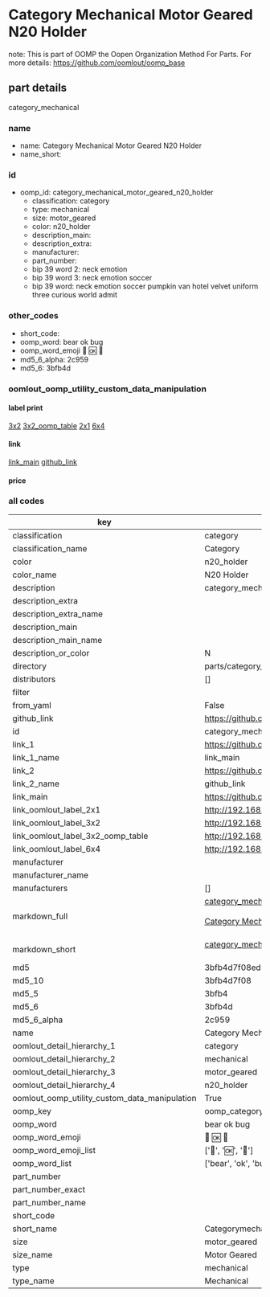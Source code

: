 # Category Mechanical Motor Geared N20 Holder  

note: This is part of OOMP the Oopen Organization Method For Parts. For more details: https://github.com/oomlout/oomp_base

##  part details



category_mechanical

### name
* name: Category Mechanical Motor Geared N20 Holder
* name_short: 
### id
* oomp_id: category_mechanical_motor_geared_n20_holder
  * classification: category
  * type: mechanical
  * size: motor_geared
  * color: n20_holder
  * description_main: 
  * description_extra: 
  * manufacturer: 
  * part_number: 
  * bip 39 word 2: neck emotion
  * bip 39 word 3: neck emotion soccer
  * bip 39 word: neck emotion soccer pumpkin van hotel velvet uniform three curious world admit

### other_codes
* short_code: 
* oomp_word: bear ok bug
* oomp_word_emoji :bear: :ok: :bug:
* md5_6_alpha: 2c959
* md5_6: 3bfb4d






### oomlout_oomp_utility_custom_data_manipulation
#### label print
[3x2](http://192.168.1.245:1112/?label=oomp%202c959)
[3x2_oomp_table](http://192.168.1.107:1112/?label=oomp%202c959)
[2x1](http://192.168.1.242:1112/?label=oomp%202c959)
[6x4](http://192.168.1.55:1112/?label=oomp%202c959)    

#### link

[link_main](https://github.com/oomlout/oomlout_oomp_current_version_messy/tree/main/parts/category_mechanical_motor_geared_n20_holder) [github_link](https://github.com/oomlout/oomlout_oomp_part_src/tree/main/parts/category_mechanical_motor_geared_n20_holder)                             

#### price







### all codes 
| key | value |  
| --- | --- |  
| classification | category |  
| classification_name | Category |  
| color | n20_holder |  
| color_name | N20 Holder |  
| description | category_mechanical |  
| description_extra |  |  
| description_extra_name |  |  
| description_main |  |  
| description_main_name |  |  
| description_or_color | N  |  
| directory | parts/category_mechanical_motor_geared_n20_holder |  
| distributors | [] |  
| filter |  |  
| from_yaml | False |  
| github_link | https://github.com/oomlout/oomlout_oomp_part_src/tree/main/parts/category_mechanical_motor_geared_n20_holder |  
| id | category_mechanical_motor_geared_n20_holder |  
| link_1 | https://github.com/oomlout/oomlout_oomp_current_version_messy/tree/main/parts/category_mechanical_motor_geared_n20_holder |  
| link_1_name | link_main |  
| link_2 | https://github.com/oomlout/oomlout_oomp_part_src/tree/main/parts/category_mechanical_motor_geared_n20_holder |  
| link_2_name | github_link |  
| link_main | https://github.com/oomlout/oomlout_oomp_current_version_messy/tree/main/parts/category_mechanical_motor_geared_n20_holder |  
| link_oomlout_label_2x1 | http://192.168.1.242:1112/?label=oomp%202c959 |  
| link_oomlout_label_3x2 | http://192.168.1.245:1112/?label=oomp%202c959 |  
| link_oomlout_label_3x2_oomp_table | http://192.168.1.107:1112/?label=oomp%202c959 |  
| link_oomlout_label_6x4 | http://192.168.1.55:1112/?label=oomp%202c959 |  
| manufacturer |  |  
| manufacturer_name |  |  
| manufacturers | [] |  
| markdown_full | [category_mechanical_motor_geared_n20_holder](https://github.com/oomlout/oomlout_oomp_current_version_messy/tree/main/parts/category_mechanical_motor_geared_n20_holder)<br>[](https://github.com/oomlout/oomlout_oomp_current_version_messy/tree/main/parts/category_mechanical_motor_geared_n20_holder)<br>[Category Mechanical Motor Geared N20 Holder](https://github.com/oomlout/oomlout_oomp_current_version_messy/tree/main/parts/category_mechanical_motor_geared_n20_holder)<br><br> |  
| markdown_short | [category_mechanical_motor_geared_n20_holder](https://github.com/oomlout/oomlout_oomp_current_version_messy/tree/main/parts/category_mechanical_motor_geared_n20_holder)<br><br> |  
| md5 | 3bfb4d7f08ed7e41b8f89adb9b92349d |  
| md5_10 | 3bfb4d7f08 |  
| md5_5 | 3bfb4 |  
| md5_6 | 3bfb4d |  
| md5_6_alpha | 2c959 |  
| name | Category Mechanical Motor Geared N20 Holder |  
| oomlout_detail_hierarchy_1 | category |  
| oomlout_detail_hierarchy_2 | mechanical |  
| oomlout_detail_hierarchy_3 | motor_geared |  
| oomlout_detail_hierarchy_4 | n20_holder |  
| oomlout_oomp_utility_custom_data_manipulation | True |  
| oomp_key | oomp_category_mechanical_motor_geared_n20_holder |  
| oomp_word | bear ok bug |  
| oomp_word_emoji | :bear: :ok: :bug: |  
| oomp_word_emoji_list | [':bear:', ':ok:', ':bug:'] |  
| oomp_word_list | ['bear', 'ok', 'bug'] |  
| part_number |  |  
| part_number_exact |  |  
| part_number_name |  |  
| short_code |  |  
| short_name | Categorymechanical |  
| size | motor_geared |  
| size_name | Motor Geared |  
| type | mechanical |  
| type_name | Mechanical |  
